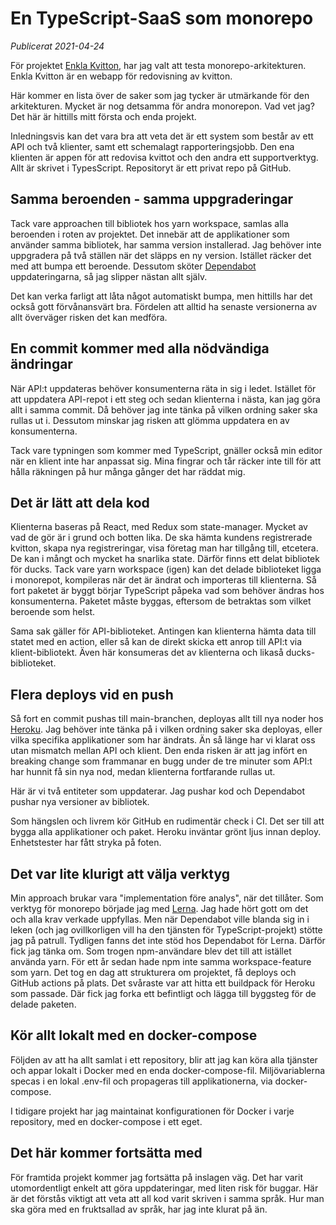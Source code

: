 # En TypeScript-SaaS som monorepo

_Publicerat 2021-04-24_

För projektet [Enkla Kvitton](http://enklakvitton.se/), har jag valt att testa monorepo-arkitekturen. Enkla Kvitton är en webapp för redovisning av kvitton.

Här kommer en lista över de saker som jag tycker är utmärkande för den arkitekturen. Mycket är nog detsamma för andra monorepon. Vad vet jag? Det här är hittills mitt första och enda projekt.

Inledningsvis kan det vara bra att veta det är ett system som består av ett API och två klienter, samt ett schemalagt rapporteringsjobb. Den ena klienten är appen för att redovisa kvittot och den andra ett supportverktyg. Allt är skrivet i TypesScript. Repositoryt är ett privat repo på GitHub.

## Samma beroenden - samma uppgraderingar

Tack vare approachen till bibliotek hos yarn workspace, samlas alla beroenden i roten av projektet. Det innebär att de applikationer som använder samma bibliotek, har samma version installerad. Jag behöver inte uppgradera på två ställen när det släpps en ny version. Istället räcker det med att bumpa ett beroende. Dessutom sköter [Dependabot](https://dependabot.com/) uppdateringarna, så jag slipper nästan allt själv.

Det kan verka farligt att låta något automatiskt bumpa, men hittills har det också gott förvånansvärt bra. Fördelen att alltid ha senaste versionerna av allt överväger risken det kan medföra.

## En commit kommer med alla nödvändiga ändringar

När API:t uppdateras behöver konsumenterna räta in sig i ledet. Istället för att uppdatera API-repot i ett steg och sedan klienterna i nästa, kan jag göra allt i samma commit. Då behöver jag inte tänka på vilken ordning saker ska rullas ut i. Dessutom minskar jag risken att glömma uppdatera en av konsumenterna.

Tack vare typningen som kommer med TypeScript, gnäller också min editor när en klient inte har anpassat sig. Mina fingrar och tår räcker inte till för att hålla räkningen på hur många gånger det har räddat mig.

## Det är lätt att dela kod

Klienterna baseras på React, med Redux som state-manager. Mycket av vad de gör är i grund och botten lika. De ska hämta kundens registrerade kvitton, skapa nya registreringar, visa företag man har tillgång till, etcetera. De kan i mångt och mycket ha snarlika state. Därför finns ett delat bibliotek för ducks. Tack vare yarn workspace (igen) kan det delade biblioteket ligga i monorepot, kompileras när det är ändrat och importeras till klienterna. Så fort paketet är byggt börjar TypeScript påpeka vad som behöver ändras hos konsumenterna. Paketet måste byggas, eftersom de betraktas som vilket beroende som helst.

Sama sak gäller för API-biblioteket. Antingen kan klienterna hämta data till statet med en action, eller så kan de direkt skicka ett anrop till API:t via klient-bibliotekt. Även här konsumeras det av klienterna och likaså ducks-biblioteket.

## Flera deploys vid en push

Så fort en commit pushas till main-branchen, deployas allt till nya noder hos [Heroku](https://www.heroku.com/). Jag behöver inte tänka på i vilken ordning saker ska deployas, eller vilka specifika applikationer som har ändrats. Än så länge har vi klarat oss utan mismatch mellan API och klient. Den enda risken är att jag infört en breaking change som frammanar en bugg under de tre minuter som API:t har hunnit få sin nya nod, medan klienterna fortfarande rullas ut.

Här är vi två entiteter som uppdaterar. Jag pushar kod och Dependabot pushar nya versioner av bibliotek.

Som hängslen och livrem kör GitHub en rudimentär check i CI. Det ser till att bygga alla applikationer och paket. Heroku inväntar grönt ljus innan deploy. Enhetstester har fått stryka på foten.

## Det var lite klurigt att välja verktyg

Min approach brukar vara "implementation före analys", när det tillåter. Som verktyg för monorepo började jag med [Lerna](https://github.com/lerna/lerna). Jag hade hört gott om det och alla krav verkade uppfyllas. Men när Dependabot ville blanda sig in i leken (och jag ovillkorligen vill ha den tjänsten för TypeScript-projekt) stötte jag på patrull. Tydligen fanns det inte stöd hos Dependabot för Lerna. Därför fick jag tänka om. Som trogen npm-användare blev det till att istället använda yarn. För ett år sedan hade npm inte samma workspace-feature som yarn. Det tog en dag att strukturera om projektet, få deploys och GitHub actions på plats. Det svåraste var att hitta ett buildpack för Heroku som passade. Där fick jag forka ett befintligt och lägga till byggsteg för de delade paketen.

## Kör allt lokalt med en docker-compose

Följden av att ha allt samlat i ett repository, blir att jag kan köra alla tjänster och appar lokalt i Docker med en enda docker-compose-fil. Miljövariablerna specas i en lokal .env-fil och propageras till applikationerna, via docker-compose.

I tidigare projekt har jag maintainat konfigurationen för Docker i varje repository, med en docker-compose i ett eget.

## Det här kommer fortsätta med

För framtida projekt kommer jag fortsätta på inslagen väg. Det har varit utomordentligt enkelt att göra uppdateringar, med liten risk för buggar. Här är det förstås viktigt att veta att all kod varit skriven i samma språk. Hur man ska göra med en fruktsallad av språk, har jag inte klurat på än.
